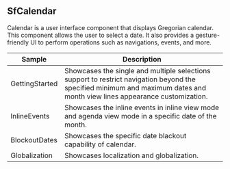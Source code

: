 ## SfCalendar
Calendar is a user interface component that displays Gregorian calendar. This component allows the user to select a date. It also provides a gesture-friendly UI to perform operations such as navigations, events, and more.  

| Sample | Description |
|-------------------------------------------------------------------------------------------------------------------------------------------------------------------------------------------------------|--------------------------------------------------------------------------------------------------------------------------|
| GettingStarted | Showcases the single and multiple selections support to restrict navigation beyond the specified minimum and maximum dates and month view lines appearance customization. |
| InlineEvents | Showcases the inline events in inline view mode and agenda view mode in a specific date of the month. |
| BlockoutDates | Showcases the specific date blackout capability of calendar. |
| Globalization | Showcases localization and globalization. |